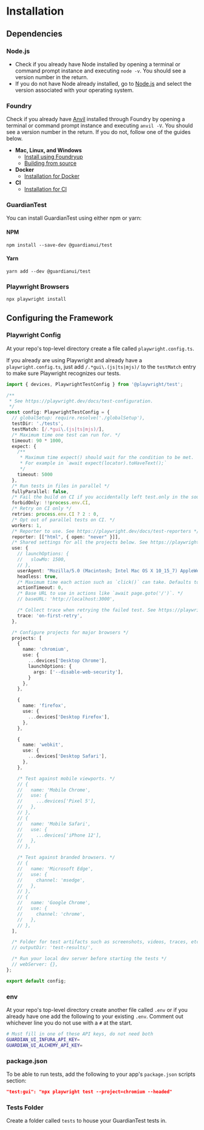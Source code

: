 # Installation

## Dependencies

### Node.js

* Check if you already have Node installed by opening a terminal or command prompt instance and executing `node -v`. You should see a version number in the return.
* If you do not have Node already installed, go to [Node.js](https://nodejs.org/en/download) and select the version associated with your operating system.

### Foundry

Check if you already have [Anvil](https://github.com/foundry-rs/foundry/tree/master/anvil) installed through Foundry by opening a terminal or command prompt instance and executing `anvil -V`. You should see a version number in the return. If you do not, follow one of the guides below.

* **Mac, Linux, and Windows**
  * [Install using Foundryup](https://book.getfoundry.sh/getting-started/installation#using-foundryup)
  * [Building from source](https://book.getfoundry.sh/getting-started/installation#building-from-source)
* **Docker**
  * [Installation for Docker](https://book.getfoundry.sh/getting-started/installation#using-foundry-with-docker)
* **CI**
  * [Installation for CI](https://book.getfoundry.sh/getting-started/installation#installing-for-ci-in-github-action)

### GuardianTest

You can install GuardianTest using either npm or yarn:

#### NPM

`npm install --save-dev @guardianui/test`

#### Yarn

`yarn add --dev @guardianui/test`

### Playwright Browsers

`npx playwright install`

## Configuring the Framework

### Playwright Config

At your repo's top-level directory create a file called `playwright.config.ts`.

If you already are using Playwright and already have a `playwright.config.ts`, just add `/.*gui\.(js|ts|mjs)/` to the `testMatch` entry to make sure Playwright recognizes our tests.

```typescript
import { devices, PlaywrightTestConfig } from '@playwright/test';

/**
 * See https://playwright.dev/docs/test-configuration.
 */
const config: PlaywrightTestConfig = {
  // globalSetup: require.resolve('./globalSetup'),
  testDir: './tests',
  testMatch: [/.*gui\.(js|ts|mjs)/],
  /* Maximum time one test can run for. */
  timeout: 90 * 1000,
  expect: {
    /**
     * Maximum time expect() should wait for the condition to be met.
     * For example in `await expect(locator).toHaveText();`
     */
    timeout: 5000
  },
  /* Run tests in files in parallel */
  fullyParallel: false,
  /* Fail the build on CI if you accidentally left test.only in the source code. */
  forbidOnly: !!process.env.CI,
  /* Retry on CI only */
  retries: process.env.CI ? 2 : 0,
  /* Opt out of parallel tests on CI. */
  workers: 1,
  /* Reporter to use. See https://playwright.dev/docs/test-reporters */
  reporter: [["html", { open: "never" }]],
  /* Shared settings for all the projects below. See https://playwright.dev/docs/api/class-testoptions. */
  use: {
    // launchOptions: {
    //   slowMo: 1500,
    // },
    userAgent: "Mozilla/5.0 (Macintosh; Intel Mac OS X 10_15_7) AppleWebKit/537.36 (KHTML, like Gecko) Chrome/106.0.0.0 Safari/537.36",
    headless: true,
    /* Maximum time each action such as `click()` can take. Defaults to 0 (no limit). */
    actionTimeout: 0,
    /* Base URL to use in actions like `await page.goto('/')`. */
    // baseURL: 'http://localhost:3000',

    /* Collect trace when retrying the failed test. See https://playwright.dev/docs/trace-viewer */
    trace: 'on-first-retry',
  },

  /* Configure projects for major browsers */
  projects: [
    {
      name: 'chromium',
      use: {
        ...devices['Desktop Chrome'],
        launchOptions: {
          args: ['--disable-web-security'],
        }
      },
    },

    {
      name: 'firefox',
      use: {
        ...devices['Desktop Firefox'],
      },
    },

    {
      name: 'webkit',
      use: {
        ...devices['Desktop Safari'],
      },
    },

    /* Test against mobile viewports. */
    // {
    //   name: 'Mobile Chrome',
    //   use: {
    //     ...devices['Pixel 5'],
    //   },
    // },
    // {
    //   name: 'Mobile Safari',
    //   use: {
    //     ...devices['iPhone 12'],
    //   },
    // },

    /* Test against branded browsers. */
    // {
    //   name: 'Microsoft Edge',
    //   use: {
    //     channel: 'msedge',
    //   },
    // },
    // {
    //   name: 'Google Chrome',
    //   use: {
    //     channel: 'chrome',
    //   },
    // },
  ],

  /* Folder for test artifacts such as screenshots, videos, traces, etc. */
  // outputDir: 'test-results/',

  /* Run your local dev server before starting the tests */
  // webServer: {},
};

export default config;
```

### env

At your repo's top-level directory create another file called `.env` or if you already have one add the following to your existing `.env`. Comment out whichever line you do not use with a `#` at the start.

```bash
# Must fill in one of these API keys, do not need both
GUARDIAN_UI_INFURA_API_KEY=
GUARDIAN_UI_ALCHEMY_API_KEY=
```

### package.json

To be able to run tests, add the following to your app's `package.json` scripts section:

```json
"test:gui": "npx playwright test --project=chromium --headed"
```

### Tests Folder

Create a folder called `tests` to house your GuardianTest tests in.
